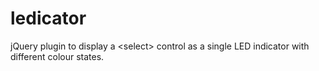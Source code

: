 # ledicator
jQuery plugin to display a &lt;select> control as a single LED indicator with different colour states.
